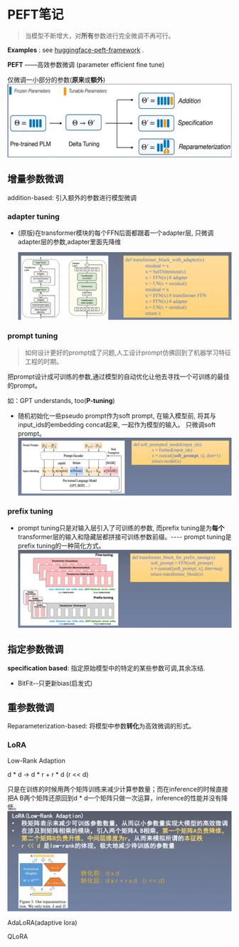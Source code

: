 # PEFT笔记

> 当模型不断增大，对**所有**参数进行完全微调不再可行。

**Examples** : see [huggingface-peft-framework](https://github.com/huggingface/peft) .

**PEFT** ——高效参数微调 (parameter efficient fine tune) 

仅微调一小部分的参数(**原来**或**额外**)![all-peft](all-peft.png)


## 增量参数微调 

addition-based: 引入额外的参数进行模型微调

### adapter tuning

* (原版)在transformer模块的每个FFN后面都跟着一个adapter层, 只微调adapter层的参数,adapter里面先降维

  ![adapter](adapter.png)

### prompt tuning

>如何设计更好的prompt成了问题,人工设计prompt仿佛回到了机器学习特征工程的时期。

把prompt设计成可训练的参数,通过模型的自动优化让他去寻找一个可训练的最佳的prompt。

如：GPT understands, too(**P-tuning**)

- 随机初始化一些pseudo prompt作为soft prompt, 在输入模型前, 将其与input_ids的embedding concat起来, 一起作为模型的输入。 只微调soft prompt。![prompt](prompt.png)

### prefix tuning

*   prompt tuning只是对输入层引入了可训练的参数, 而prefix tuning是为**每个**transformer层的输入和隐藏层都拼接可训练参数前缀。---- prompt tuning是prefix tuning的一种简化方式。![prefix](prefix.png)

## 指定参数微调 

**specification based**: 指定原始模型中的特定的某些参数可调,其余冻结.

*   BitFit--只更新bias(启发式)


## 重参数微调

Reparameterization-based: 将模型中参数**转化**为高效微调的形式。

### LoRA 

Low-Rank Adaption

d * d -> d * r + r * d (r << d)

只是在训练的时候用两个矩阵训练来减少计算参数量；而在inference的时候直接把A B两个矩阵还原回到d * d一个矩阵只做一次运算，inference的性能并没有降低。![lora](lora.png)

AdaLoRA(adaptive lora)

QLoRA
